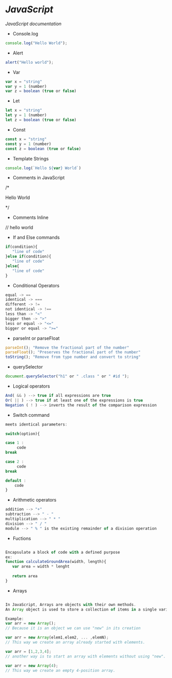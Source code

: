# _JavaScript_
_JavaScript documentation_

* Console.log
~~~javascript
console.log("Hello World");
~~~

* Alert
~~~javascript
alert("Hello world");
~~~

* Var 
~~~javascript
var x = "string"
var y = 1 (number)
var z = boolean (true or false)
~~~

* Let
~~~javascript
let x = "string"
let y = 1 (number)
let z = boolean (true or false)
~~~

* Const
~~~javascript
const x = "string"
const y = 1 (number)
const z = boolean (true or false)
~~~

* Template Strings
~~~javascript
console.log(`Hello ${var} World`)
~~~

* Comments in JavaScript

/*

 Hello World
 
*/ 

* Comments Inline

// hello world

* If and Else commands
~~~javascript
if(condition){
   "line of code"
}else if(condition){
   "line of code"
}else{
   "line of code"
}
~~~

* Conditional Operators
~~~javascript
equal -> ==
identical -> ===
different -> !=
not identical -> !==
less than -> "<"
bigger then -> ">"
less or equal -> "<="
bigger or equal -> ">="
~~~

* parseInt or parseFloat
~~~javascript
parseInt(); "Remove the fractional part of the number"
parseFloat(); "Preserves the fractional part of the number"
toString(); "Remove from type number and convert to string"
~~~

* querySelector
~~~javascript
document.querySelector("h1" or " .class " or " #id ");
~~~

* Logical operators
~~~javascript
And( && ) --> true if all expressions are true
Or( || ) --> true if at least one of the expressions is true
Negation ( ! ) --> inverts the result of the comparison expression
~~~

* Switch command
~~~javascript
meets identical parameters:

switch(option){

case 1 :
     code
break

case 2 :
     code
break

default :
    code
}
~~~

* Arithmetic operators
~~~javascript
addition --> "+"
subtraction --> " - "
multiplication --> " * "
division --> " / "
module --> " % " is the existing remainder of a division operation
~~~

* Fuctions 
~~~javascript

Encapsulate a block of code with a defined purpose
ex:
function calculateGroundArea(width, length){
   var area = width * lenght
   
   return area
}

~~~

* Arrays
~~~javascript

In JavaScript, Arrays are objects with their own methods.
An Array object is used to store a collection of items in a single variable.

Example:
var arr = new Array();
// Because it is an object we can use "new" in its creation

var arr = new Array(elem1,elem2, ... ,elemN);
// This way we create an array already started with elements.

var arr = [1,2,3,4];
// another way is to start an array with elements without using "new".

var arr = new Array(4);
// This way we create an empty 4-position array.

~~~
